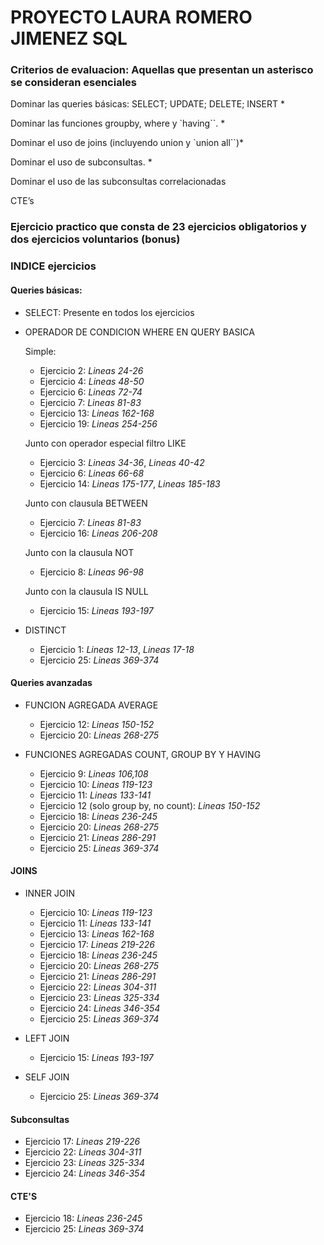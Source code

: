 # PROYECTO LAURA ROMERO JIMENEZ SQL

### Criterios de evaluacion: Aquellas que presentan un asterisco se consideran esenciales

Dominar las queries básicas: SELECT; UPDATE; DELETE; INSERT *

Dominar las funciones groupby, where y `having``. *

Dominar el uso de joins (incluyendo union y `union all``)*

Dominar el uso de subconsultas. *

Dominar el uso de las subconsultas correlacionadas

CTE’s


### Ejercicio practico que consta de 23 ejercicios obligatorios y dos ejercicios voluntarios (bonus)

### INDICE ejercicios

#### **Queries básicas**: 

- SELECT: Presente en todos los ejercicios

- OPERADOR DE CONDICION WHERE EN QUERY BASICA

    Simple: 

    - Ejercicio 2: *Lineas 24-26*
    - Ejercicio 4: *Lineas 48-50*
    - Ejercicio 6: *Lineas 72-74*
    - Ejercicio 7: *Lineas 81-83*
    - Ejercicio 13: *Lineas 162-168* 
    - Ejercicio 19: *Lineas 254-256*

    Junto con operador especial filtro LIKE
    - Ejercicio 3: *Lineas 34-36*, *Lineas 40-42*
    - Ejercicio 6: *Lineas 66-68*
    - Ejercicio 14: *Lineas 175-177*, *Lineas 185-183*

    Junto con clausula BETWEEN
    - Ejercicio 7: *Lineas 81-83*
    - Ejercicio 16: *Lineas 206-208*

    Junto con la clausula NOT
    - Ejercicio 8: *Lineas 96-98*

    Junto con la clausula IS NULL
    - Ejercicio 15: *Lineas 193-197*


- DISTINCT
    - Ejercicio 1: *Lineas 12-13*, *Lineas 17-18* 
    - Ejercicio 25: *Lineas 369-374*


#### **Queries avanzadas**

- FUNCION AGREGADA AVERAGE
    - Ejercicio 12: *Lineas 150-152*
    - Ejercicio 20: *Lineas 268-275*


- FUNCIONES AGREGADAS COUNT, GROUP BY Y HAVING
    - Ejercicio 9: *Lineas 106,108*
    - Ejercicio 10: *Lineas 119-123*
    - Ejercicio 11: *Lineas 133-141*
    - Ejercicio 12 (solo group by, no count): *Lineas 150-152*
    - Ejercicio 18: *Lineas 236-245*
    - Ejercicio 20: *Lineas 268-275*
    - Ejercicio 21: *Lineas 286-291*
    - Ejercicio 25: *Lineas 369-374*


#### **JOINS**

- INNER JOIN
    - Ejercicio 10: *Lineas 119-123*
    - Ejercicio 11: *Lineas 133-141*
    - Ejercicio 13: *Lineas 162-168* 
    - Ejercicio 17: *Lineas 219-226*
    - Ejercicio 18: *Lineas 236-245*
    - Ejercicio 20: *Lineas 268-275*
    - Ejercicio 21: *Lineas 286-291*
    - Ejercicio 22: *Lineas 304-311*
    - Ejercicio 23: *Lineas 325-334*
    - Ejercicio 24: *Lineas 346-354* 
    - Ejercicio 25: *Lineas 369-374*

- LEFT JOIN 
    - Ejercicio 15: *Lineas 193-197*

- SELF JOIN
    - Ejercicio 25: *Lineas 369-374*


#### **Subconsultas**

- Ejercicio 17: *Lineas 219-226*
- Ejercicio 22: *Lineas 304-311*
- Ejercicio 23: *Lineas 325-334*
- Ejercicio 24: *Lineas 346-354* 


#### **CTE'S**

- Ejercicio 18: *Lineas 236-245*
- Ejercicio 25: *Lineas 369-374*